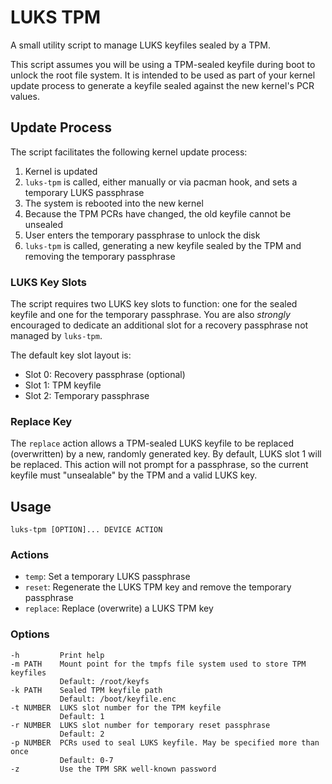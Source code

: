 LUKS TPM
========

A small utility script to manage LUKS keyfiles sealed by a TPM.

This script assumes you will be using a TPM-sealed keyfile during boot to unlock
the root file system. It is intended to be used as part of your kernel update
process to generate a keyfile sealed against the new kernel's PCR values.

Update Process
--------------

The script facilitates the following kernel update process:

  1. Kernel is updated
  2. `luks-tpm` is called, either manually or via pacman hook, and sets a
     temporary LUKS passphrase
  3. The system is rebooted into the new kernel
  4. Because the TPM PCRs have changed, the old keyfile cannot be unsealed
  5. User enters the temporary passphrase to unlock the disk
  6. `luks-tpm` is called, generating a new keyfile sealed by the TPM and
     removing the temporary passphrase

### LUKS Key Slots

The script requires two LUKS key slots to function: one for the sealed keyfile
and one for the temporary passphrase. You are also *strongly* encouraged to
dedicate an additional slot for a recovery passphrase not managed by `luks-tpm`.

The default key slot layout is:

  * Slot 0: Recovery passphrase (optional)
  * Slot 1: TPM keyfile
  * Slot 2: Temporary passphrase

### Replace Key

The `replace` action allows a TPM-sealed LUKS keyfile to be replaced
(overwritten) by a new, randomly generated key. By default, LUKS slot 1 will be
replaced. This action will not prompt for a passphrase, so the current keyfile
must "unsealable" by the TPM and a valid LUKS key.

Usage
-----

    luks-tpm [OPTION]... DEVICE ACTION

### Actions

  * `temp`: Set a temporary LUKS passphrase
  * `reset`: Regenerate the LUKS TPM key and remove the temporary passphrase
  * `replace`: Replace (overwrite) a LUKS TPM key

### Options

    -h         Print help
    -m PATH    Mount point for the tmpfs file system used to store TPM keyfiles
               Default: /root/keyfs
    -k PATH    Sealed TPM keyfile path
               Default: /boot/keyfile.enc
    -t NUMBER  LUKS slot number for the TPM keyfile
               Default: 1
    -r NUMBER  LUKS slot number for temporary reset passphrase
               Default: 2
    -p NUMBER  PCRs used to seal LUKS keyfile. May be specified more than once
               Default: 0-7
    -z         Use the TPM SRK well-known password
